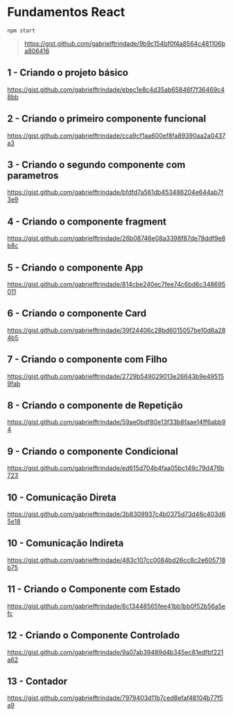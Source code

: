 # Fundamentos React

```
npm start
```

> https://gist.github.com/gabrielftrindade/9b9c154bf0f4a8564c481106ba806416

## 1 - Criando o projeto básico
https://gist.github.com/gabrielftrindade/ebec1e8c4d35ab65846f7f36469c48bb

## 2 - Criando o primeiro componente funcional
https://gist.github.com/gabrielftrindade/cca9cf1aa600ef8fa89390aa2a0437a3

## 3 - Criando o segundo componente com parametros
https://gist.github.com/gabrielftrindade/bfdfd7a561db453486204e644ab7f3e9

## 4 - Criando o componente fragment
https://gist.github.com/gabrielftrindade/26b08746e08a3398f87de78ddf9e8b8c

## 5 - Criando o componente App
https://gist.github.com/gabrielftrindade/814cbe240ec7fee74c6bd6c348695011

## 6 - Criando o componente Card
https://gist.github.com/gabrielftrindade/39f24406c28bd6015057be10d6a284b5

## 7 - Criando o componente com Filho
https://gist.github.com/gabrielftrindade/2729b549029013e26643b9e495159fab

## 8 - Criando o componente de Repetição
https://gist.github.com/gabrielftrindade/59ae0bdf80e13f33b8faae14ff6abb94

## 9 - Criando o componente Condicional
https://gist.github.com/gabrielftrindade/ed615d704b4faa05bc149c79d476b723

## 10 - Comunicação Direta
https://gist.github.com/gabrielftrindade/3b8309937c4b0375d73d46c403d65e18

## 10 - Comunicação Indireta
https://gist.github.com/gabrielftrindade/483c107cc0084bd26cc8c2e605718b75

## 11 - Criando o Componente com Estado
https://gist.github.com/gabrielftrindade/8c13448565fee41bb1bb0f52b56a5efc

## 12 - Criando o Componente Controlado
https://gist.github.com/gabrielftrindade/9a07ab39489d4b345ec81edfbf221a62

## 13 - Contador
https://gist.github.com/gabrielftrindade/7979403d11b7ced8efaf48104b77f5a9
